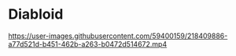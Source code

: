 # Diabloid

https://user-images.githubusercontent.com/59400159/218409886-a77d521d-b451-462b-a263-b0472d514672.mp4

